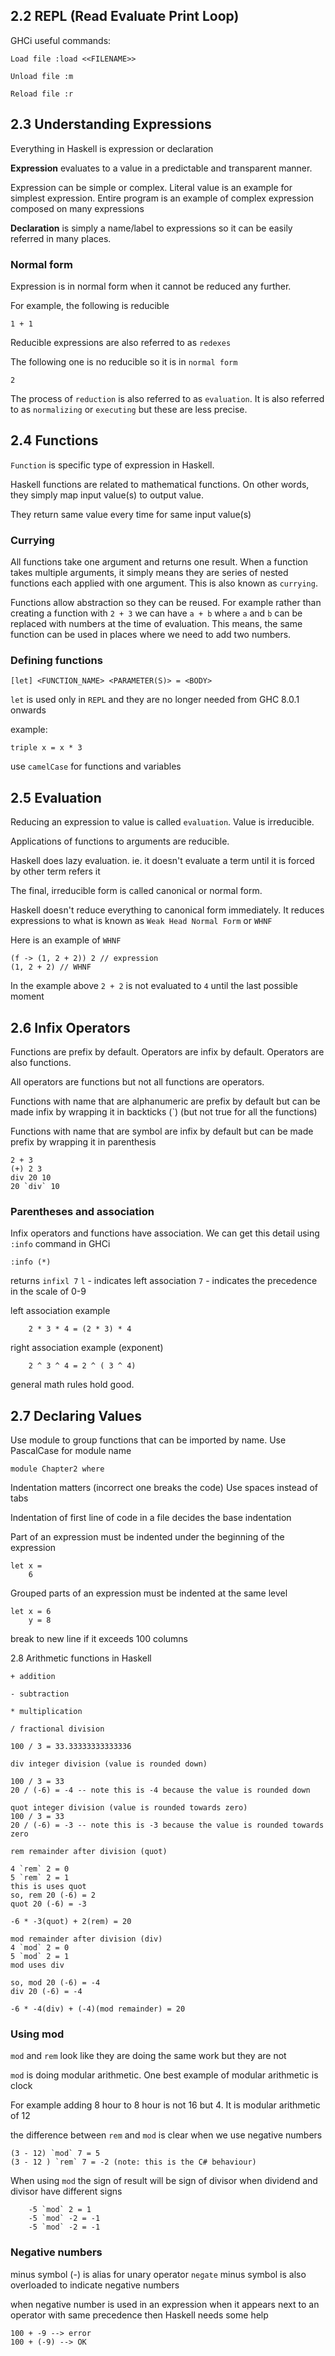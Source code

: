 ## 2.2 REPL (Read Evaluate Print Loop)
GHCi useful commands:

```
Load file :load <<FILENAME>>
```

```
Unload file :m
```

```
Reload file :r
```

## 2.3 Understanding Expressions
Everything in Haskell is expression or declaration

**Expression** evaluates to a value in a predictable and transparent manner.

Expression can be simple or complex. Literal value is an example for simplest expression. Entire program is an example of complex expression composed on many expressions

**Declaration** is simply a name/label to expressions so it can be easily referred in many places.

### Normal form
Expression is in normal form when it cannot be reduced any further.

For example, the following is reducible
```
1 + 1
```
Reducible expressions are also referred to as `redexes`

The following one is no reducible so it is in `normal form`
```
2
```
The process of `reduction` is also referred to as `evaluation`. It is also referred to as `normalizing` or `executing` but these are less precise.

## 2.4 Functions
`Function` is specific type of expression in Haskell.

Haskell functions are related to mathematical functions. On other words, they simply map input value(s) to output value.

They return same value every time for same input value(s)

### Currying
All functions take one argument and returns one result. When a function takes multiple arguments, it simply means they are series of nested functions each applied with one argument. This is also known as `currying`.

Functions allow abstraction so they can be reused. For example rather than creating a function with ` 2 + 3 ` we can have ` a + b ` where `a` and `b` can be replaced with numbers at the time of evaluation. This means, the same function can be used in places where we need to add two numbers.

### Defining functions
```
[let] <FUNCTION_NAME> <PARAMETER(S)> = <BODY>
```
`let` is used only in `REPL` and they are no longer needed from GHC 8.0.1 onwards

example:
```
triple x = x * 3
```
use `camelCase` for functions and variables

## 2.5 Evaluation
Reducing an expression to value is called `evaluation`. Value is irreducible.

Applications of functions to arguments are reducible.

Haskell does lazy evaluation. ie. it doesn't evaluate a term until it is forced by other term refers it

The final, irreducible form is called canonical or normal form.

Haskell doesn't reduce everything to canonical form immediately. It reduces expressions to what is known as `Weak Head Normal Form` or `WHNF`

Here is an example of `WHNF`

```
(f -> (1, 2 + 2)) 2 // expression
(1, 2 + 2) // WHNF
```
In the example above `2 + 2` is not evaluated to `4` until the last possible moment

## 2.6 Infix Operators
Functions are prefix by default.
Operators are infix by default.
Operators are also functions.

All operators are functions but not all functions are operators.

Functions with name that are alphanumeric are prefix by default but can be made infix by wrapping it in backticks (`) (but not true for all the functions)

Functions with name that are symbol are infix by default but can be made prefix by wrapping it in parenthesis

```
2 + 3
(+) 2 3
div 20 10
20 `div` 10
```
### Parentheses and association
Infix operators and functions have association. We can get this detail using `:info` command in GHCi

```
:info (*)
```
returns
`infixl 7`
`l` - indicates left association
`7` - indicates the precedence in the scale of 0-9

left association example
```
    2 * 3 * 4 = (2 * 3) * 4
```

right association example (exponent)
```
    2 ^ 3 ^ 4 = 2 ^ ( 3 ^ 4)
```

general math rules hold good.

## 2.7 Declaring Values
Use module to group functions that can be imported by name. 
Use PascalCase for module name
```
module Chapter2 where
```

Indentation matters (incorrect one breaks the code)
Use spaces instead of tabs

Indentation of first line of code in a file decides the base indentation 

Part of an expression must be indented under the beginning of the expression

```
let x = 
    6
 ```

Grouped parts of an expression must be indented at the same level
```
let x = 6
    y = 8
```

break to new line if it exceeds 100 columns

2.8 Arithmetic functions in Haskell

```
+ addition
```
```
- subtraction
```
```
* multiplication
```
```
/ fractional division

100 / 3 = 33.33333333333336

```

```
div integer division (value is rounded down)

100 / 3 = 33
20 / (-6) = -4 -- note this is -4 because the value is rounded down
```

```
quot integer division (value is rounded towards zero)
100 / 3 = 33
20 / (-6) = -3 -- note this is -3 because the value is rounded towards zero
```

```
rem remainder after division (quot)

4 `rem` 2 = 0
5 `rem` 2 = 1
this is uses quot
so, rem 20 (-6) = 2
quot 20 (-6) = -3

-6 * -3(quot) + 2(rem) = 20
```

```
mod remainder after division (div)
4 `mod` 2 = 0
5 `mod` 2 = 1
mod uses div

so, mod 20 (-6) = -4
div 20 (-6) = -4

-6 * -4(div) + (-4)(mod remainder) = 20
```

### Using mod
`mod` and `rem` look like they are doing the same work but they are not

`mod` is doing modular arithmetic. One best example of modular arithmetic is clock

 For example adding 8 hour to 8 hour is not 16 but 4. It is modular arithmetic of 12


 the difference between `rem` and `mod` is clear when we use negative numbers

 ```
 (3 - 12) `mod` 7 = 5
 (3 - 12 ) `rem` 7 = -2 (note: this is the C# behaviour)
 ```

 When using `mod` the sign of result will be sign of divisor when dividend and divisor have different signs
```
    -5 `mod` 2 = 1
    -5 `mod` -2 = -1
    -5 `mod` -2 = -1
```

### Negative numbers
minus symbol (-) is alias for unary operator `negate`
minus symbol is also overloaded to indicate negative numbers

when negative number is used in an expression when it appears next to an operator with same precedence
then Haskell needs some help

```
100 + -9 --> error
100 + (-9) --> OK
```